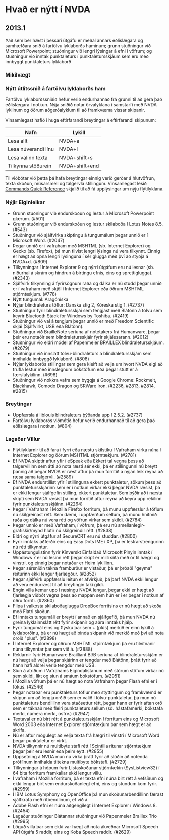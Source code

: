 # Hvað er nýtt í NVDA


## 2013.1

Það sem ber hæst í þessari útgáfu er meðal annars eðlislægara og samhæfðara snið á fartölvu lyklaborðs haminum; grunn stuðningur við Microsoft Powerpoint; stuðningur við lengri lýsingar á efni í vöfrum; og stuðningur við inntak punktaleturs í punktaletursskjáum sem eru með innbyggt punktaleturs lyklaborð

### Mikilvægt

### Nýtt útlitssnið á fartölvu lyklaborðs ham

Fartölvu lyklaborðssniðið hefur verið endurhannað frá grunni til að gera það eðlislægara í notkun.
Nýja sniðið notar örvalyklana í samstarfi með NVDA lyklinum og öðrum aðgerðalyklum til að framkvæma vissar skipanir.

Vinsamlegast hafið í huga eftirfarandi breytingar á eftirfarandi skipunum:

| Nafn |Lykill|
|---|---|
|Lesa allt |NVDA+a|
|Lesa núverandi línu |NVDA+l|
|Lesa valinn texta |NVDA+shift+s|
|Tilkynna stöðurein |NVDA+shift+end|

Til viðbótar við þetta þá hafa breytingar einnig verið gerðar á hlutvöfrun, texta skoðun, músarsmell og talgervla stillingum.
Vinsamlegast lesið [Commands Quick Reference](keyCommands.html) skjalið til að fá upplýsingar um nýju flýtilyklana.

### Nýjir Eiginleikar

* Grunn stuðningur við endurskoðun og lestur á Microsoft Powerpoint glærum. (#501)
* Grunn stuðningur við endurskoðun og lestur skilaboða í Lotus Notes 8.5. (#543)
* Stuðningur við sjálfvirka skiptingu á tungumálum þegar unnið er í Microsoft Word. (#2047) 
* Þegar unnið er í vafraham með MSHTML (sb. Internet Explorer) og Gecko (sb. Firefox), þá mun tilvist lengri lýsinga nú vera tilkynnt. Einnig er hægt að opna lengri lýsinguna í sér glugga með því að styðja á NVDA+d. (#809)
* Tilkynningar í Internet Explorer 9 og nýrri útgáfum eru nú lesnar (sb. niðurhal á skrám og hindrun á birtingu efnis, eins og sprettiglugga). (#2343)
* Sjálfvirk tilkynning á fyrirsögnum raða og dálka er nú studd þegar unnið er í vafraham með skjöl í Internet Explorer eða öðrum MSHTML stjórntækjum. (#778)
* Nýtt tungumál: Aragóníska
* Nýjar blindraleturs töflur: Danska stig 2, Kóreska stig 1. (#2737)
* Stuðningur fyrir blindraletursskjái sem tengjast með Blátönn á tölvu sem keyrir Bluetooth Stack for Windows by Toshiba. (#2419)
* Stuðningur við val á tengjum þegar unnið er með Freedom Scientific skjái (Sjálfvirkt, USB eða Blátönn).
* Stuðningur við BrailleNote seríuna af notetakers frá Humanware, þegar þeir eru notaðir sem blindraletursskjáir fyrir skjálesarann. (#2012)
* Stuðningur við eldri módel af Papenmeier BRAILLEX blindraletursskjáum. (#2679)
* Stuðningur við innslátt tölvu-blindraleturs á blindraletursskjám sem innihalda innbyggð lyklaborð. (#808)
* Nýjar lyklaborðs stillingar sem gera kleift að velja um hvort NVDA eigi að trufla lestur með innslegnum bókstöfum eða þegar stutt er á færslulykilinn. (#698)
* Stuðningur við nokkra vafra sem byggja á Google Chrome: Rockmelt, Blackhawk, Comodo Dragon og SRWare Iron. (#2236, #2813, #2814, #2815)

### Breytingar

* Uppfærsla á liblouis blindraleturs þýðanda upp í 2.5.2. (#2737)
* Fartölvu lyklaborðs viðmótið hefur verið endurhannað til að gera það eðlislægara í notkun. (#804)

### Lagaðar Villur

* Flýtilyklarnir til að fara í fyrri eða næstu skilstiku í Vafraham virka núna í Internet Explorer og öðrum MSHTML stjórntækjum. (#2781)
* Ef NVDA skiptir aftur yfir í eSpeak eða Ekkert tal vegna þess að talgervillinn sem átti að nota ræsti sér ekki, þá er stillingunni nú breytt þannig að þegar NVDA er ræst aftur þá mun forritið á nýjan leik reyna að ræsa sama talgervli. (#2589)
* Ef NVDA endurstillist yfir í stillinguna ekkert punktaletur, sökum þess að punktaletursskjárinn sem er í notkun virkar ekki þegar NVDA ræsist, þá er ekki lengur sjálfgefin stilling, ekkert punktaletur. Sem þýðir að í næsta skipti sem NVDA ræsist þá mun forritið aftur reyna að keyra upp rekilinn fyrir punktaletursskjáinn. (#2264) 
* Þegar í Vafraham í Mozilla Firefox forritum, þá munu uppfærslur á töflum nú skilgreinast rétt. Sem dæmi, í uppfærðum sellum, þá munu hnitmið raða og dálka nú vera rétt og vöfrun virkar sem skildi. (#2784)
* Þegar unnið er með Vafraham, í vöfrum, þá eru nú smellanlegir-grafískir/mynd hlutir nú skilgreindir rétt. (#2838)
* Eldri og nýrri útgáfur af SecureCRT eru nú studdar. (#2800)
* Fyrir inntaks aðferðir eins og Easy Dots IME í XP, þá er lestrarstrengurinn nú rétt tilkynntur.
* Uppástungulistinn fyrir Kínverskt Einfaldað Microsoft Pinyin inntak í Windows 7 er nú lesinn rétt þegar skipt er milli síða með ör til hægri og vinstri, og einnig þegar notaður er Heim lykillinn.
* Þegar sérsniðin tákna framburður er vistaður, þá er þróaði "geyma" reiturinn ekki lengur fjarlægður. (#2852)
* Þegar sjálfvirk uppfærslu leitun er afvirkjuð, þá þarf NVDA ekki lengur að vera endurræst til að breytingin taki gildi.
* Engin villa kemur upp í ræsingu NVDA lengur, þegar ekki er hægt að fjarlægja viðbót vegna þess að mappan sem hún er í er þegar í notkun af öðru forriti. (#2860)
* Flipa í valkosta skilaboðaglugga DropBox forritsins er nú hægt að skoða með Flatri skoðun.
* Ef inntaks tungumáli er breytt í annað en sjálfgefið, þá mun NVDA nú greina lyklainnslátt rétt fyrir skipanir og aðra inntaks hjálp.
* Fyrir tungumál eins og Þýsku þar sem + (plús) merkið er einn lykill á lyklaborðinu, þá er nú hægt að binda skipanir við merkið með því að nota orðið "plus". (#2898)
* Í Internet Explorer og öðrum MSHTML stjórntækjum þá eru tilvitnanir núna tilkynntar þar sem við á. (#2888)
* Reklarnir fyrir Humanware Brailliant BI/B seríuna af blindraletursskjám er nú hægt að velja þegar skjárinn er tengdur með Blátönn, þrátt fyrir að hann hafi aldrei verið tengdur með USB.
* Síun á atriðum í Vafrahams Eigindalistanum með stórum stöfum virkar nú sem skildi, líkt og síun á smáum bókstöfum. (#2951)
* Í Mozilla vöfrum þá er nú hægt að nota Vafraham þegar Flash efni er í fókus. (#2546)
* Þegar notaðar eru punktaleturs töflur með styttingum og framkvæmd er skipun um að lengja orðið sem er valið í tölvu-punktaletur, þá mun nú punktaleturs bendillinn vera staðsettur rétt, þegar hann er fyrir aftan orð sem er táknað með fleiri punktaleturs sellum (sd. hástafamerki, bókstafa merki, númera merki, osfrv.) (#2947)
* Textaval er nú birt rétt á punktaletursskjám í forritum eins og Microsoft Word 2003 eða Internet Explorer stjórntækjum þar sem hægt er að skrifa.
* Nú er aftur mögulegt að velja texta frá hægri til vinstri í Microsoft Word þegar punktaletur er virkt.
* NVDA tilkynnir nú multibyte stafi rétt í Scintilla ritunar stjórntækjum þegar þeir eru lesnir eða þeim eytt. (#2855)
* Uppsetning á NVDA mun nú virka þrátt fyrir að slóðin að notenda prófílnum innihalda tiltekna multibyte bókstafi. (#2729)
* Tilkynningar á hópum fyrir Listaskoðunar stjórntækin (SysListview32) í 64 bita forritum framkallar ekki lengur villu.
* Í vafraham í Mozilla forritum, þá er texta efni núna birt rétt á vefsíðum og ekki lengur birt sem endurskoðanlegt efni, eins og stundum kom fyrir. (#2959)
* Í IBM Lotus Symphony og OpenOffice þá mun skoðunarbendillinn færast sjálfkrafa með ritbendlinum, ef við á.
* Adobe Flash efni er núna aðgengilegt í Internet Explorer í Windows 8. (#2454)
* Lagaður stuðningur Blátannar stuðningur við Papenmeier Braillex Trio (#2995)
* Löguð villa þar sem ekki var hægt að nota ákveðnar Microsoft Speech API útgáfa 5 raddir, eins og Koba Speech raddir. (#2629)

